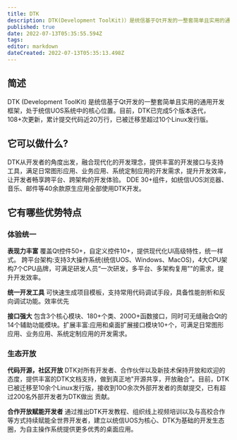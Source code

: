 ```yaml
---
title: DTK
description: DTK(Development ToolKit)）是统信基于Qt开发的一整套简单且实用的通用开发框架，处于统信UOS系统中的核心位置。
published: true
date: 2022-07-13T05:35:55.594Z
tags: 
editor: markdown
dateCreated: 2022-07-13T05:35:13.498Z
---
```


## 简述
DTK (Development ToolKit) 是统信基于Qt开发的一整套简单且实用的通用开发框架，处于统信UOS系统中的核心位置。目前，DTK已完成5个版本迭代，108+次更新，累计提交代码近20万行，已被迁移至超过10个Linux发行版。


## 它可以做什么?
DTK从开发者的角度出发，融合现代化的开发理念，提供丰富的开发接口与支持工具，满足日常图形应用、业务应用、系统定制应用的开发需求，提升开发效率，让开发者畅享跨平台、跨架构的开发体验。
DDE 30+组件，如统信UOS浏览器、音乐、邮件等40余款原生应用全部使用DTK开发。

## 它有哪些优势特点
### 体验统一
**表现力丰富**
覆盖Qt控件50+，自定义控件10+，提供现代化UI高级特性，统一样式。
跨平台架构:支持3大操作系统(统信UOS、Windows、MacOS)，4大CPU架构7个CPU品牌，可满足研发人员“一次研发，多平台、多架构复用""的需求，提升开发效率。

**统一开发工具**
可快速生成项目模板，支持常用代码调试手段，具备性能剖析和反向调试功能。效率优先

**接口强大**
包含3个核心模块、180+个类、200O+函数接口，同时可无缝融合Qt的14个辅助功能模块。扩展丰富:应用和桌面扩展接口模块10+个，可满足日常图形应用、业务应用、系统定制应用的开发需求。

### 生态开放

**代码开源，社区开放**
DTK对所有开发者、合作伙伴以及新技术保持开放和欢迎的态度，提供丰富的DTK文档支持，做到真正地"开源共享，开放融合”。目前，DTK已被迁移至10余个Linux发行版，接收到10O余次外部开发者的贡献提交，已有超过200名外部开发者为DTK做出
贡献。

**合作开放赋能开发者**
通过推出DTK开发教程、组织线上视频培训以及与高校合作等方式持续赋能全世界开发者，建立以统信UOS为核心、DTK为基础的开发生态圈，为自主操作系统提供更多优秀的桌面应用。

